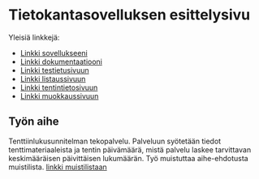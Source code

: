 ﻿# Tietokantasovelluksen esittelysivu

Yleisiä linkkejä:

* [Linkki sovellukseeni](http://havarto.users.cs.helsinki.fi/tsoha)
* [Linkki dokumentaatiooni](https://github.com/arhaver/Tsoha-Bootstrap/blob/master/doc/dokumentaatio.pdf)
* [Linkki testietusivuun](http://havarto.users.cs.helsinki.fi/tsoha/testindex)
* [Linkki listaussivuun](http://havarto.users.cs.helsinki.fi/tsoha/exam)
* [Linkki tentintietosivuun](http://havarto.users.cs.helsinki.fi/tsoha/exam/1)
* [Linkki muokkaussivuun](http://havarto.users.cs.helsinki.fi/tsoha/exam/1/edit)

## Työn aihe

Tenttiinlukusunnitelman tekopalvelu. Palveluun syötetään tiedot tenttimateriaaleista ja tentin päivämäärä, mistä palvelu laskee tarvittavan keskimääräisen päivittäisen lukumäärän. Työ muistuttaa aihe-ehdotusta muistilista. [linkki muistilistaan](http://advancedkittenry.github.io/suunnittelu_ja_tyoymparisto/aiheet/Muistilista.html) 
